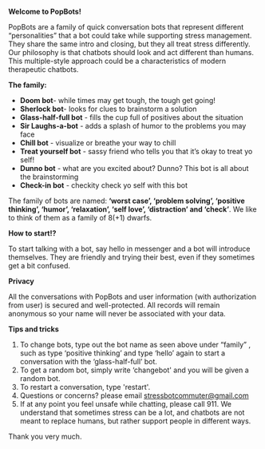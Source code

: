 **Welcome to PopBots!**

PopBots are a family of quick conversation bots that represent different “personalities” that a bot could take while supporting stress management. They share the same intro and closing, but they all treat stress differently. Our philosophy is that chatbots should look and act different than humans. This multiple-style approach could be a characteristics of modern therapeutic chatbots.

**The family:**
- **Doom bot**- while times may get tough, the tough get going!
- **Sherlock bot**- looks for clues to brainstorm a solution
- **Glass-half-full bot** - fills the cup full of positives about the situation
- **Sir Laughs-a-bot** - adds a splash of humor to the problems you may face
- **Chill bot** - visualize or breathe your way to chill
- **Treat yourself bot** - sassy friend who tells you that it’s okay to treat yo self!
- **Dunno bot** - what are you excited about? Dunno? This bot is all about the brainstorming
- **Check-in bot** - checkity check yo self with this bot 

The family of bots are named: **‘worst case’, ‘problem solving’, ‘positive thinking’, ‘humor’, ‘relaxation’, ‘self love’, ‘distraction’ and ‘check’**. We like to think of them as a family of 8(+1) dwarfs.

**How to start!?**

To start talking with a bot, say hello in messenger and a bot will introduce themselves. They are friendly and trying their best, even if they sometimes get a bit confused.

**Privacy**

All the conversations with PopBots and user information (with authorization from user) is secured and well-protected. All records will remain anonymous so your name will never be associated with your data. 

**Tips and tricks**
1. To change bots, type out the bot name as seen above under “family” , such as type ‘positive thinking’ and type ‘hello’ again to start a conversation with the ‘glass-half-full’ bot.
2. To get a random bot, simply write ‘changebot' and you will be given a random bot.
3. To restart a conversation, type 'restart'.
4. Questions or concerns? please email stressbotcommuter@gmail.com
5. If at any point you feel unsafe while chatting, please call 911. We understand that sometimes stress can be a lot, and chatbots are not meant to replace humans, but rather support people in different ways.

Thank you very much.
